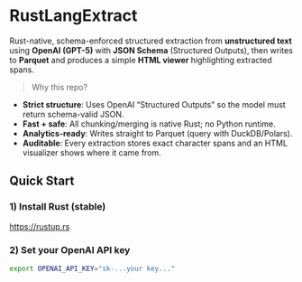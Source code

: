 # RustLangExtract

Rust-native, schema-enforced structured extraction from **unstructured text** using **OpenAI (GPT-5)** with **JSON Schema** (Structured Outputs), then writes to **Parquet** and produces a simple **HTML viewer** highlighting extracted spans.

> Why this repo?
- **Strict structure**: Uses OpenAI “Structured Outputs” so the model must return schema-valid JSON.
- **Fast + safe**: All chunking/merging is native Rust; no Python runtime.
- **Analytics-ready**: Writes straight to Parquet (query with DuckDB/Polars).
- **Auditable**: Every extraction stores exact character spans and an HTML visualizer shows where it came from.

## Quick Start

### 1) Install Rust (stable)
https://rustup.rs

### 2) Set your OpenAI API key
```bash
export OPENAI_API_KEY="sk-...your key..."
